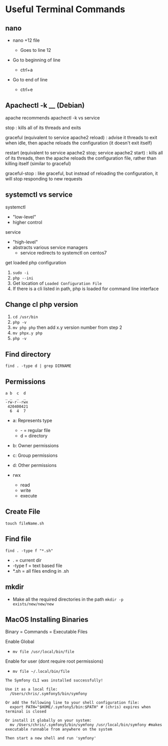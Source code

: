 # Useful Terminal Commands

## nano

- nano +12 file
    - Goes to line 12

- Go to beginning of line
    - ctrl+a

- Go to end of line
    - ctrl+e

## Apachectl -k __ (Debian)

apache recommends apachectl -k vs service

stop
: kills all of its threads and exits

graceful (equivalent to service apache2 reload)
: advise it threads to exit when idle, then apache reloads the configuration (it doesn't exit itself)

restart (equivalent to service apache2 stop; service apache2 start)
: kills all of its threads, then the apache reloads the configuration file, rather than killing itself (similar to graceful)

graceful-stop
: like graceful, but instead of reloading the configuration, it will stop responding to new requests

## systemctl vs service

systemctl
- "low-level"
- higher control

service
- "high-level"
- abstracts various service managers
   - service redirects to systemctl on centos7

get loaded php configuration
1) `sudo -i`
2) `php --ini`
3) Get location of `Loaded Configuration File`
4) If there is a cli listed in path, php is loaded for command line interface

## Change cl php version

1) `cd /usr/bin`
2) `php -v`
3) `mv php php` then add x.y version number from step 2
4) `mv phpx.y php`
5) `php -v`

## Find directory

`find . -type d | grep DIRNAME`

## Permissions

```text
a b  c  d
_ _  _  _
-rw-r--rwx
 420400421
  6  4  7
```
- a: Represents type
  - \- = regular file
  - d = directory
- b: Owner permissions
- c: Group permissions
- d: Other permissions


- rwx
  - read
  - write 
  - execute


## Create File

```touch fileName.sh```

## Find file 

`find . -type f "*.sh"`
- . = current dir
- -type f  = text based file
- *.sh = all files ending in .sh

## mkdir

- Make all the required directories in the path
  `mkdir -p exists/new/new/new`

## MacOS Installing Binaries

Binary = Commands = Executable Files

Enable Global
- `mv file /usr/local/bin/file`

Enable for user (dont require root permissions)
- `mv file ~/.local/bin/file`

```text
The Symfony CLI was installed successfully!

Use it as a local file:
  /Users/chris/.symfony5/bin/symfony

Or add the following line to your shell configuration file:
  export PATH="$HOME/.symfony5/bin:$PATH" # (chris) expires when terminal is closed

Or install it globally on your system:
  mv /Users/chris/.symfony5/bin/symfony /usr/local/bin/symfony #makes executable runnable from anywhere on the system

Then start a new shell and run 'symfony'
```